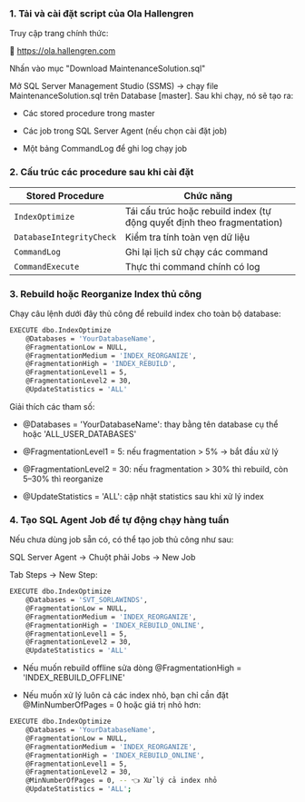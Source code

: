 ### 1. Tải và cài đặt script của Ola Hallengren

Truy cập trang chính thức:

🔗 https://ola.hallengren.com

Nhấn vào mục "Download MaintenanceSolution.sql"

Mở SQL Server Management Studio (SSMS) → chạy file MaintenanceSolution.sql trên Database [master]. Sau khi chạy, nó sẽ tạo ra:

- Các stored procedure trong master

- Các job trong SQL Server Agent (nếu chọn cài đặt job)

- Một bảng CommandLog để ghi log chạy job

### 2. Cấu trúc các procedure sau khi cài đặt

| Stored Procedure         | Chức năng                                                               |
| ------------------------ | ----------------------------------------------------------------------- |
| `IndexOptimize`          | Tái cấu trúc hoặc rebuild index (tự động quyết định theo fragmentation) |
| `DatabaseIntegrityCheck` | Kiểm tra tính toàn vẹn dữ liệu                                          |
| `CommandLog`             | Ghi lại lịch sử chạy các command                                        |
| `CommandExecute`         | Thực thi command chính có log                                           |

### 3. Rebuild hoặc Reorganize Index thủ công

Chạy câu lệnh dưới đây thủ công để rebuild index cho toàn bộ database:

```bash
EXECUTE dbo.IndexOptimize
    @Databases = 'YourDatabaseName',
    @FragmentationLow = NULL,
    @FragmentationMedium = 'INDEX_REORGANIZE',
    @FragmentationHigh = 'INDEX_REBUILD',
    @FragmentationLevel1 = 5,
    @FragmentationLevel2 = 30,
    @UpdateStatistics = 'ALL'
```

Giải thích các tham số:

- @Databases = 'YourDatabaseName': thay bằng tên database cụ thể hoặc 'ALL_USER_DATABASES'

- @FragmentationLevel1 = 5: nếu fragmentation > 5% → bắt đầu xử lý

- @FragmentationLevel2 = 30: nếu fragmentation > 30% thì rebuild, còn 5–30% thì reorganize

- @UpdateStatistics = 'ALL': cập nhật statistics sau khi xử lý index

### 4. Tạo SQL Agent Job để tự động chạy hàng tuần

Nếu chưa dùng job sẵn có, có thể tạo job thủ công như sau:

SQL Server Agent → Chuột phải Jobs → New Job

Tab Steps → New Step:

```bash
EXECUTE dbo.IndexOptimize
    @Databases = 'SVT_SORLAWINDS',
    @FragmentationLow = NULL,
    @FragmentationMedium = 'INDEX_REORGANIZE',
    @FragmentationHigh = 'INDEX_REBUILD_ONLINE',
    @FragmentationLevel1 = 5,
    @FragmentationLevel2 = 30,
    @UpdateStatistics = 'ALL'
```

- Nếu muốn rebuild offline sửa dòng @FragmentationHigh = 'INDEX_REBUILD_OFFLINE'

- Nếu muốn xử lý luôn cả các index nhỏ, bạn chỉ cần đặt @MinNumberOfPages = 0 hoặc giá trị nhỏ hơn:

```bash
EXECUTE dbo.IndexOptimize
    @Databases = 'YourDatabaseName',
    @FragmentationLow = NULL,
    @FragmentationMedium = 'INDEX_REORGANIZE',
    @FragmentationHigh = 'INDEX_REBUILD_ONLINE',
    @FragmentationLevel1 = 5,
    @FragmentationLevel2 = 30,
    @MinNumberOfPages = 0, -- 👈 Xử lý cả index nhỏ
    @UpdateStatistics = 'ALL';
```

